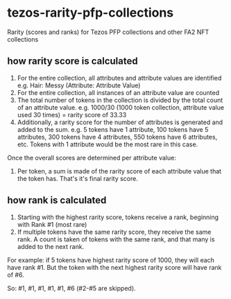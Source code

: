 # tezos-rarity-pfp-collections
Rarity (scores and ranks) for Tezos PFP collections and other FA2 NFT collections

## how rarity score is calculated
1. For the entire collection, all attributes and attribute values are identified e.g. Hair: Messy (Attribute: Attribute Value)
2. For the entire collection, all instances of an attribute value are counted
3. The total number of tokens in the collection is divided by the total count of an attribute value. 
   e.g. 1000/30 (1000 token collection, attribute value used 30 times) = rarity score of 33.33
4. Additionally, a rarity score for the number of attributes is generated and added to the sum. e.g. 5 tokens have 1 attribute, 100 tokens have 5 attributes, 300 tokens have 4 attributes, 550 tokens have 6 attributes, etc. Tokens with 1 attribute would be the most rare in this case.

Once the overall scores are determined per attribute value:

1. Per token, a sum is made of the rarity score of each attribute value that the token has. That's it's final rarity score.

## how rank is calculated
1. Starting with the highest rarity score, tokens receive a rank, beginning with Rank #1 (most rare)
2. If multiple tokens have the same rarity score, they receive the same rank. A count is taken of tokens with the same rank, and that many is added to the next rank.

For example: if 5 tokens have highest rarity score of 1000, they will each have rank #1. But the token with the next highest rarity score will have rank of #6.

So: #1, #1, #1, #1, #1, #6 (#2-#5 are skipped).
